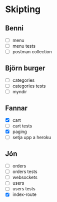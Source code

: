 # Skipting

## Benni

- [ ] menu
- [ ] menu tests
- [ ] postman collection

## Björn burger

- [ ] categories
- [ ] categories tests
- [ ] myndir

## Fannar

- [x] cart
- [ ] cart tests
- [x] paging
- [ ] setja upp a heroku

## Jón

- [ ] orders
- [ ] orders tests
- [ ] websockets
- [ ] users
- [ ] users tests
- [x] index-route
